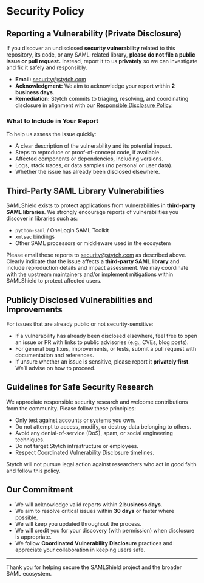 # Security Policy

## Reporting a Vulnerability (Private Disclosure)

If you discover an undisclosed **security vulnerability** related to this repository, its code, or any SAML-related library, **please do not file a public issue or pull request.** Instead, report it to us **privately** so we can investigate and fix it safely and responsibly.

- **Email:** [security@stytch.com](mailto:security@stytch.com)
- **Acknowledgment:** We aim to acknowledge your report within **2 business days**.
- **Remediation:** Stytch commits to triaging, resolving, and coordinating disclosure in alignment with our [Responsible Disclosure Policy](https://stytch.com/docs/resources/security-and-trust/security).

### What to Include in Your Report

To help us assess the issue quickly:

- A clear description of the vulnerability and its potential impact.
- Steps to reproduce or proof-of-concept code, if available.
- Affected components or dependencies, including versions.
- Logs, stack traces, or data samples (no personal or user data).
- Whether the issue has already been disclosed elsewhere.

## Third-Party SAML Library Vulnerabilities

SAMLShield exists to protect applications from vulnerabilities in **third-party SAML libraries**. We strongly encourage reports of vulnerabilities you discover in libraries such as:

- `python-saml` / OneLogin SAML Toolkit
- `xmlsec` bindings
- Other SAML processors or middleware used in the ecosystem

Please email these reports to [security@stytch.com](mailto:security@stytch.com) as described above. Clearly indicate that the issue affects a **third-party SAML library** and include reproduction details and impact assessment. We may coordinate with the upstream maintainers and/or implement mitigations within SAMLShield to protect affected users.

## Publicly Disclosed Vulnerabilities and Improvements

For issues that are already public or not security-sensitive:

- If a vulnerability has already been disclosed elsewhere, feel free to open an issue or PR with links to public advisories (e.g., CVEs, blog posts).
- For general bug fixes, improvements, or tests, submit a pull request with documentation and references.
- If unsure whether an issue is sensitive, please report it **privately first**. We’ll advise on how to proceed.

## Guidelines for Safe Security Research

We appreciate responsible security research and welcome contributions from the community. Please follow these principles:

- Only test against accounts or systems you own.
- Do not attempt to access, modify, or destroy data belonging to others.
- Avoid any denial-of-service (DoS), spam, or social engineering techniques.
- Do not target Stytch infrastructure or employees.
- Respect Coordinated Vulnerability Disclosure timelines.

Stytch will not pursue legal action against researchers who act in good faith and follow this policy.

## Our Commitment

- We will acknowledge valid reports within **2 business days**.
- We aim to resolve critical issues within **30 days** or faster where possible.
- We will keep you updated throughout the process.
- We will credit you for your discovery (with permission) when disclosure is appropriate.
- We follow **Coordinated Vulnerability Disclosure** practices and appreciate your collaboration in keeping users safe.

---

Thank you for helping secure the SAMLShield project and the broader SAML ecosystem.
